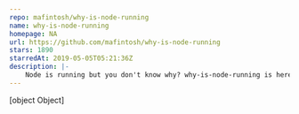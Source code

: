```yaml
---
repo: mafintosh/why-is-node-running
name: why-is-node-running
homepage: NA
url: https://github.com/mafintosh/why-is-node-running
stars: 1890
starredAt: 2019-05-05T05:21:36Z
description: |-
    Node is running but you don't know why? why-is-node-running is here to help you.
---
```


[object Object]
